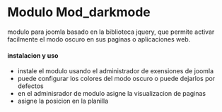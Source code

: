 #    Modulo Mod_darkmode
modulo para joomla basado en la biblioteca jquery, que permite activar facilmente el modo oscuro en sus paginas o aplicaciones web.

#### instalacion y uso
- instale el modulo usando el administrador de exensiones de joomla
- puede configurar los colores del modo oscuro o puede dejarlos por defectos
- en el adminisrador de modulo asigne la visualizacion de paginas
- asigne la posicion en la planilla
